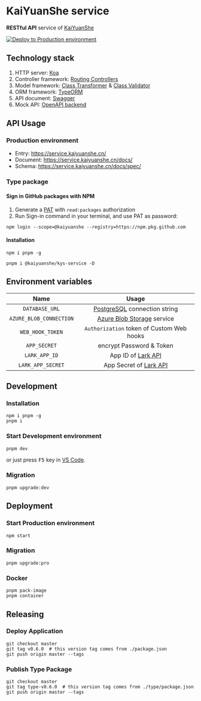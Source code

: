 # KaiYuanShe service

**RESTful API** service of [KaiYuanShe][1]

[![Deploy to Production environment](https://github.com/kaiyuanshe/KYS-service/actions/workflows/deploy-production.yml/badge.svg)][2]

## Technology stack

1. HTTP server: [Koa][3]
2. Controller framework: [Routing Controllers][4]
3. Model framework: [Class Transformer][5] & [Class Validator][6]
4. ORM framework: [TypeORM][7]
5. API document: [Swagger][8]
6. Mock API: [OpenAPI backend][9]

## API Usage

### Production environment

-   Entry: https://service.kaiyuanshe.cn/
-   Document: https://service.kaiyuanshe.cn/docs/
-   Schema: https://service.kaiyuanshe.cn/docs/spec/

### Type package

#### Sign in GitHub packages with NPM

1. Generate a [PAT][10] with `read:packages` authorization
2. Run Sign-in command in your terminal, and use PAT as password:

```shell
npm login --scope=@kaiyuanshe --registry=https://npm.pkg.github.com
```

#### Installation

```shell
npm i pnpm -g

pnpm i @kaiyuanshe/kys-service -D
```

## Environment variables

|          Name           |                   Usage                   |
| :---------------------: | :---------------------------------------: |
|     `DATABASE_URL`      |    [PostgreSQL][11] connection string     |
| `AZURE_BLOB_CONNECTION` |     [Azure Blob Storage][12] service      |
|    `WEB_HOOK_TOKEN`     | `Authorization` token of Custom Web hooks |
|      `APP_SECRET`       |         encrypt Password & Token          |
|      `LARK_APP_ID`      |         App ID of [Lark API][13]          |
|    `LARK_APP_SECRET`    |       App Secret of [Lark API][13]        |

## Development

### Installation

```shell
npm i pnpm -g
pnpm i
```

### Start Development environment

```shell
pnpm dev
```

or just press <kbd>F5</kbd> key in [VS Code][14].

### Migration

```shell
pnpm upgrade:dev
```

## Deployment

### Start Production environment

```shell
npm start
```

### Migration

```shell
pnpm upgrade:pro
```

### Docker

```shell
pnpm pack-image
pnpm container
```

## Releasing

### Deploy Application

```shell
git checkout master
git tag v0.6.0  # this version tag comes from ./package.json
git push origin master --tags
```

### Publish Type Package

```shell
git checkout master
git tag type-v0.6.0  # this version tag comes from ./type/package.json
git push origin master --tags
```

[1]: https://kaiyuanshe.cn
[2]: https://github.com/kaiyuanshe/KYS-service/actions/workflows/deploy-production.yml
[3]: https://koajs.com/
[4]: https://github.com/typestack/routing-controllers
[5]: https://github.com/typestack/class-transformer
[6]: https://github.com/typestack/class-validator
[7]: https://typeorm.io/
[8]: https://swagger.io/
[9]: https://github.com/anttiviljami/openapi-backend
[10]: https://github.com/settings/tokens
[11]: https://www.postgresql.org/
[12]: https://azure.microsoft.com/en-us/products/storage/blobs
[13]: https://open.feishu.cn/
[14]: https://code.visualstudio.com/
